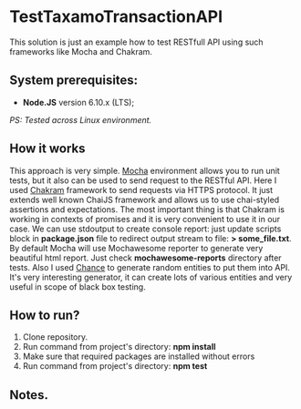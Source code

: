 # TestTaxamoTransactionAPI
This solution is just an example how to test RESTfull API  using such frameworks like Mocha and Chakram.

## System prerequisites:
 * **Node.JS** version 6.10.x (LTS);

*PS: Tested across Linux environment.*

## How it works
This approach is very simple. [Mocha](https://mochajs.org) environment allows you to run unit tests, but it also can be used to send request to the RESTful API. Here I used [Chakram](http://dareid.github.io/chakram/) framework to send requests via HTTPS protocol. It just extends well known ChaiJS framework and allows us to use chai-styled assertions and expectations. The most important thing is that Chakram is working in contexts of promises and it is very convenient to use it in our case.
We can use stdoutput to create console report: just update scripts block in **package.json** file to redirect output stream to file: **> some_file.txt**. By default Mocha will use Mochawesome reporter to generate very beautiful html report. Just check **mochawesome-reports** directory after tests.
Also I used [Chance](http://chancejs.com) to generate random entities to put them into API. It's very interesting generator, it can create lots of various entities and very useful in scope of black box testing.

## How to run?
  1. Clone repository.
  2. Run command from project's directory: **npm install**
  3. Make sure that required packages are installed without errors
  4. Run command from project's directory: **npm test**

## Notes.
